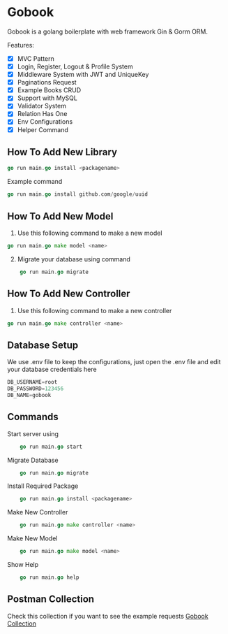 # Gobook
Gobook is a golang boilerplate with web framework Gin & Gorm ORM.

Features:
- [x] MVC Pattern
- [x] Login, Register, Logout & Profile System
- [x] Middleware System with JWT and UniqueKey
- [x] Paginations Request
- [x] Example Books CRUD
- [x] Support with MySQL
- [x] Validator System
- [x] Relation Has One
- [x] Env Configurations
- [x] Helper Command

## How To Add New Library
```go
go run main.go install <packagename>
```

Example command 
```go
go run main.go install github.com/google/uuid
```

## How To Add New Model
1. Use this following command to make a new model
```go
go run main.go make model <name>
```
2. Migrate your database using command
```go
	go run main.go migrate
```

## How To Add New Controller
1. Use this following command to make a new controller
```go
go run main.go make controller <name>
```

## Database Setup
We use .env file to keep the configurations, just open the .env file and edit your database credentials here
```go
DB_USERNAME=root
DB_PASSWORD=123456
DB_NAME=gobook
```

## Commands
Start server using
```go
	go run main.go start
```

Migrate Database
```go
	go run main.go migrate
```

Install Required Package
```go
	go run main.go install <packagename>
```

Make New Controller
```go
	go run main.go make controller <name>
```

Make New Model
```go
	go run main.go make model <name>
```

Show Help
```go
	go run main.go help
```

## Postman Collection
Check this collection if you want to see the example requests
[Gobook Collection](https://documenter.getpostman.com/view/3808786/SzYevFGV "Gobook Collection")